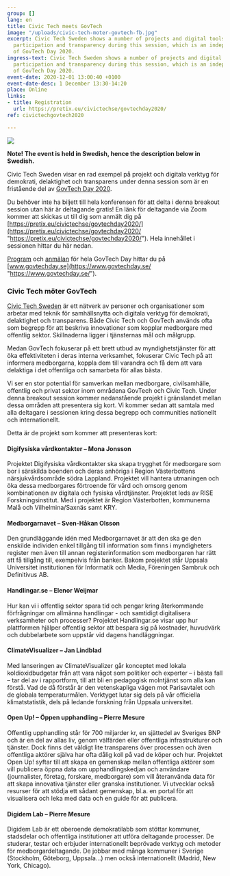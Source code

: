 ```yaml
---
group: []
lang: en
title: Civic Tech meets GovTech
image: "/uploads/civic-tech-moter-govtech-fb.jpg"
excerpt: Civic Tech Sweden shows a number of projects and digital tools for democracy,
  participation and transparency during this session, which is an independent part
  of GovTech Day 2020.
ingress-text: Civic Tech Sweden shows a number of projects and digital tools for democracy,
  participation and transparency during this session, which is an independent part
  of GovTech Day 2020.
event-date: 2020-12-01 13:00:40 +0100
event-date-desc: 1 December 13:30-14:20
place: Online
links:
- title: Registration
  url: https://pretix.eu/civictechse/govtechday2020/
ref: civictechgovtech2020

---
```

![](/uploads/civic-tech-moter-govtech-fb.jpg)

**Note! The event is held in Swedish, hence the description below in Swedish.**

Civic Tech Sweden visar en rad exempel på projekt och digitala verktyg för demokrati, delaktighet och transparens under denna session som är en fristående del av [GovTech Day 2020](https://www.govtechday.se/).

Du behöver inte ha biljett till hela konferensen för att delta i denna breakout session utan här är deltagande gratis! En länk för deltagande via Zoom kommer att skickas ut till dig som anmält dig på [https://pretix.eu/civictechse/govtechday2020/](https://pretix.eu/civictechse/govtechday2020/ "https://pretix.eu/civictechse/govtechday2020/"). Hela innehållet i sessionen hittar du här nedan.

[Program](https://www.govtechday.se/program-2020) och [anmälan](https://www.govtechday.se/anmalan) för hela GovTech Day hittar du på [www.govtechday.se](https://www.govtechday.se/ "https://www.govtechday.se/").

### **Civic Tech möter GovTech**

[Civic Tech Sweden](https://civictech.se/) är ett nätverk av personer och organisationer som arbetar med teknik för samhällsnytta och digitala verktyg för demokrati, delaktighet och transparens. Både Civic Tech och GovTech används ofta som begrepp för att beskriva innovationer som kopplar medborgare med offentlig sektor. Skillnaderna ligger i tjänsternas mål och målgrupp.

Medan GovTech fokuserar på ett brett utbud av myndighetstjänster för att öka effektiviteten i deras interna verksamhet, fokuserar Civic Tech på att informera medborgarna, koppla dem till varandra och få dem att vara delaktiga i det offentliga och samarbeta för allas bästa.

Vi ser en stor potential för samverkan mellan medborgare, civilsamhälle, offentlig och privat sektor inom områdena GovTech och Civic Tech. Under denna breakout session kommer nedanstående projekt i gränslandet mellan dessa områden att presentera sig kort. Vi kommer sedan att samtala med alla deltagare i sessionen kring dessa begrepp och communities nationellt och internationellt.

Detta är de projekt som kommer att presenteras kort:

#### Digifysiska vårdkontakter – Mona Jonsson

Projektet Digifysiska vårdkontakter ska skapa trygghet för medborgare som bor i särskilda boenden och deras anhöriga i Region Västerbottens närsjukvårdsområde södra Lappland. Projektet vill hantera utmaningen och öka dessa medborgares förtroende för vård och omsorg genom kombinationen av digitala och fysiska vårdtjänster. Projektet leds av RISE Forskningsinstitut. Med i projektet är Region Västerbotten, kommunerna Malå och Vilhelmina/Saxnäs samt KRY.

#### Medborgarnavet – Sven-Håkan Olsson

Den grundläggande idén med Medborgarnavet är att den ska ge den enskilde individen enkel tillgång till information som finns i myndigheters register men även till annan registerinformation som medborgaren har rätt att få tillgång till, exempelvis från banker. Bakom projektet står Uppsala Universitet institutionen för Informatik och Media, Föreningen Sambruk och Definitivus AB.

#### Handlingar.se – Elenor Weijmar

Hur kan vi i offentlig sektor spara tid och pengar kring återkommande förfrågningar om allmänna handlingar - och samtidigt digitalisera verksamheter och processer? Projektet Handlingar.se visar upp hur plattformen hjälper offentlig sektor att bespara sig på kostnader, huvudvärk och dubbelarbete som uppstår vid dagens handläggningar.

#### ClimateVisualizer – Jan Lindblad

Med lanseringen av ClimateVisualizer går konceptet med lokala koldioxidbudgetar från att vara något som politiker och experter – i bästa fall – tar del av i rapportform, till att bli en pedagogisk molntjänst som alla kan förstå. Vad de då förstår är den vetenskapliga vägen mot Parisavtalet och de globala temperaturmålen. Verktyget lutar sig dels på vår officiella klimatstatistik, dels på ledande forskning från Uppsala universitet.

#### Open Up! – Öppen upphandling – Pierre Mesure

Offentlig upphandling står för 700 miljarder kr, en sjättedel av Sveriges BNP och är en del av allas liv, genom välfärden eller offentliga infrastrukturer och tjänster. Dock finns det väldigt lite transparens över processen och även offentliga aktörer själva har ofta dålig koll på vad de köper och hur. Projektet Open Up! syftar till att skapa en gemenskap mellan offentliga aktörer som vill publicera öppna data om upphandlingskedjan och användare (journalister, företag, forskare, medborgare) som vill återanvända data för att skapa innovativa tjänster eller granska institutioner. Vi utvecklar också resurser för att stödja ett sådant gemenskap, bl.a. en portal för att visualisera och leka med data och en guide för att publicera.

#### Digidem Lab – Pierre Mesure

Digidem Lab är ett oberoende demokratilabb som stöttar kommuner, stadsdelar och offentliga institutioner att utföra deltagande processer. De studerar, testar och erbjuder internationellt beprövade verktyg och metoder för medborgardeltagande. De jobbar med många kommuner i Sverige (Stockholm, Göteborg, Uppsala…) men också internationellt (Madrid, New York, Chicago).